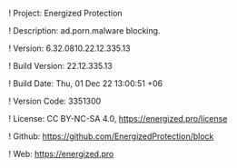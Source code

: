 ! Project: Energized Protection

! Description: ad.porn.malware blocking.

! Version: 6.32.0810.22.12.335.13

! Build Version: 22.12.335.13

! Build Date: Thu, 01 Dec 22 13:00:51 +06

! Version Code: 3351300

! License: CC BY-NC-SA 4.0, https://energized.pro/license

! Github: https://github.com/EnergizedProtection/block

! Web: https://energized.pro
